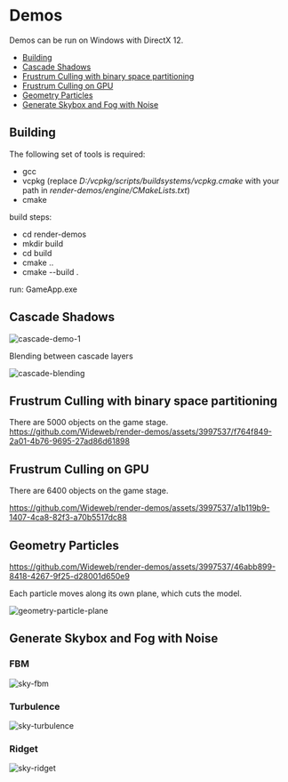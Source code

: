 # Demos

Demos can be run on Windows with DirectX 12.

* [Building](#building)
* [Cascade Shadows](#cascade-shadows)
* [Frustrum Culling with binary space partitioning](#frustrum-culling-with-binary-space-partitioning)
* [Frustrum Culling on GPU](#frustrum-culling-on-gpu)
* [Geometry Particles](#geometry-particles)
* [Generate Skybox and Fog with Noise](#generate-skybox-and-fog-with-noise)

## Building

The following set of tools is required:
- gcc
- vcpkg (replace *D:/vcpkg/scripts/buildsystems/vcpkg.cmake* with your path in *render-demos/engine/CMakeLists.txt*)
- cmake

build steps:
- cd render-demos
- mkdir build
- cd build
- cmake ..
- cmake --build .

run: GameApp.exe

## Cascade Shadows
![cascade-demo-1](https://github.com/Wideweb/render-demos/assets/3997537/a95becdf-d8a2-461f-a0ec-2727f464c8c6)

Blending between cascade layers

![cascade-blending](https://github.com/Wideweb/render-demos/assets/3997537/93ca9536-2f95-42f4-b3f1-74a86e3302b9)

## Frustrum Culling with binary space partitioning
There are 5000 objects on the game stage.
https://github.com/Wideweb/render-demos/assets/3997537/f764f849-2a01-4b76-9695-27ad86d61898

## Frustrum Culling on GPU

There are 6400 objects on the game stage.

https://github.com/Wideweb/render-demos/assets/3997537/a1b119b9-1407-4ca8-82f3-a70b5517dc88

## Geometry Particles

https://github.com/Wideweb/render-demos/assets/3997537/46abb899-8418-4267-9f25-d28001d650e9

Each particle moves along its own plane, which cuts the model.

![geometry-particle-plane](https://github.com/Wideweb/render-demos/assets/3997537/86d27f52-702d-467e-b62d-be66e6fc68db)

## Generate Skybox and Fog with Noise

### FBM
![sky-fbm](https://github.com/Wideweb/render-demos/assets/3997537/eda231d8-0cf2-4735-847a-06b6f08e3ea8)

### Turbulence
![sky-turbulence](https://github.com/Wideweb/render-demos/assets/3997537/1094f9ce-f728-4e4e-9ea1-d4f77938eaa1)

### Ridget
![sky-ridget](https://github.com/Wideweb/render-demos/assets/3997537/1d8c3f85-b1bf-4bc6-8c4f-30792f840e1b)
